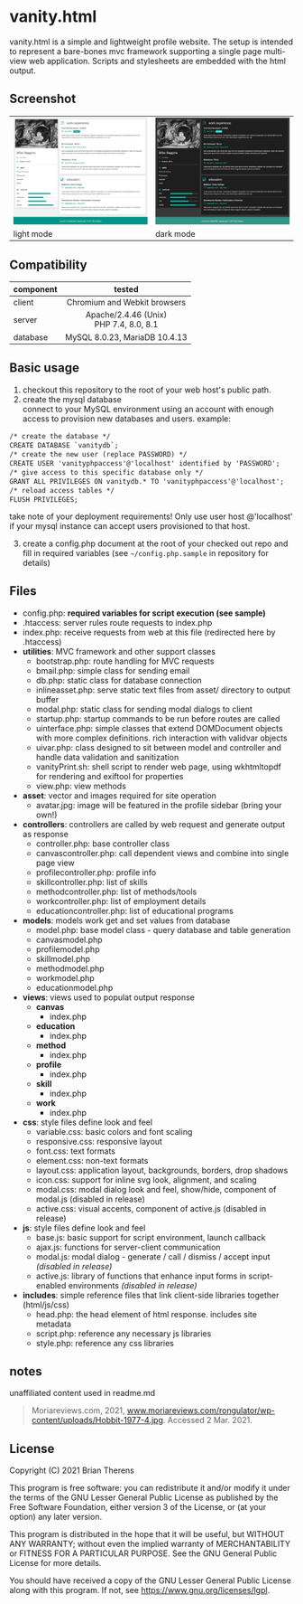 # vanity.html

vanity.html is a simple and lightweight profile website. The setup is intended to represent a bare-bones mvc framework supporting a single page multi-view web application. Scripts and stylesheets are embedded with the html output.

## Screenshot
<table style="width:100%">
  <tr>
    <td><img src="https://raw.githubusercontent.com/btherens/vanity.html/main/asset/light-mode.png" ></td>
    <td><img src="https://raw.githubusercontent.com/btherens/vanity.html/main/asset/dark-mode.png" ></td>
  </tr>
  <tr>
    <td>light mode</td>
    <td>dark mode</td>
  </tr>
</table>

## Compatibility
| component | tested |
|----------|:-------------:|
| client   | Chromium and Webkit browsers |
| server   | Apache/2.4.46 (Unix) <br> PHP 7.4, 8.0, 8.1 |
| database | MySQL 8.0.23, MariaDB 10.4.13 |

## Basic usage

1. checkout this repository to the root of your web host's public path.
2. create the mysql database  
connect to your MySQL environment using an account with enough access to provision new databases and users. example:
```
/* create the database */
CREATE DATABASE `vanitydb`;  
/* create the new user (replace PASSWORD) */  
CREATE USER 'vanityphpaccess'@'localhost' identified by 'PASSWORD';  
/* give access to this specific database only */  
GRANT ALL PRIVILEGES ON vanitydb.* TO 'vanityphpaccess'@'localhost';  
/* reload access tables */  
FLUSH PRIVILEGES;  
```

take note of your deployment requirements! Only use user host @'localhost' if your mysql instance can accept users provisioned to that host.

3. create a config.php document at the root of your checked out repo and fill in required variables (see `~/config.php.sample` in repository for details)

## Files
- config.php: **required variables for script execution (see sample)**
- .htaccess: server rules route requests to index.php
- index.php: receive requests from web at this file (redirected here by .htaccess)
- __utilities__: MVC framework and other support classes
  - bootstrap.php: route handling for MVC requests
  - bmail.php: simple class for sending email
  - db.php: static class for database connection
  - inlineasset.php: serve static text files from asset/ directory to output buffer
  - modal.php: static class for sending modal dialogs to client
  - startup.php: startup commands to be run before routes are called
  - uinterface.php: simple classes that extend DOMDocument objects with more complex definitions. rich interaction with validvar objects
  - uivar.php: class designed to sit between model and controller and handle data validation and sanitization
  - vanityPrint.sh: shell script to render web page, using wkhtmltopdf for rendering and exiftool for properties
  - view.php: view methods
- __asset__: vector and images required for site operation
  - avatar.jpg: image will be featured in the profile sidebar (bring your own!)
- __controllers__: controllers are called by web request and generate output as response
  - controller.php: base controller class
  - canvascontroller.php: call dependent views and combine into single page view
  - profilecontroller.php: profile info
  - skillcontroller.php: list of skills
  - methodcontroller.php: list of methods/tools
  - workcontroller.php: list of employment details
  - educationcontroller.php: list of educational programs
- __models__: models work get and set values from database
  - model.php: base model class - query database and table generation
  - canvasmodel.php
  - profilemodel.php
  - skillmodel.php
  - methodmodel.php
  - workmodel.php
  - educationmodel.php
- __views__: views used to populat output response
  - __canvas__
    - index.php
  - __education__
    - index.php
  - __method__
    - index.php
  - __profile__
    - index.php
  - __skill__
    - index.php
  - __work__
    - index.php
- __css__: style files define look and feel
  - variable.css: basic colors and font scaling
  - responsive.css: responsive layout
  - font.css: text formats
  - element.css: non-text formats
  - layout.css: application layout, backgrounds, borders, drop shadows
  - icon.css: support for inline svg look, alignment, and scaling
  - modal.css: modal dialog look and feel, show/hide, component of modal.js (disabled in release)
  - active.css: visual accents, component of active.js (disabled in release)
- __js__: style files define look and feel
  - base.js: basic support for script environment, launch callback
  - ajax.js: functions for server-client communication
  - modal.js: modal dialog - generate / call / dismiss / accept input _(disabled in release)_
  - active.js: library of functions that enhance input forms in script-enabled environments _(disabled in release)_
- __includes__: simple reference files that link client-side libraries together (html/js/css)
  - head.php: the head element of html response. includes site metadata
  - script.php: reference any necessary js libraries
  - style.php: reference any css libraries

## notes
unaffiliated content used in readme.md  
>Moriareviews.com, 2021, www.moriareviews.com/rongulator/wp-content/uploads/Hobbit-1977-4.jpg. Accessed 2 Mar. 2021.

## License
Copyright (C) 2021 Brian Therens

This program is free software: you can redistribute it and/or modify
it under the terms of the GNU Lesser General Public License as published by
the Free Software Foundation, either version 3 of the License, or
(at your option) any later version.

This program is distributed in the hope that it will be useful,
but WITHOUT ANY WARRANTY; without even the implied warranty of
MERCHANTABILITY or FITNESS FOR A PARTICULAR PURPOSE.  See the
GNU General Public License for more details.

You should have received a copy of the GNU Lesser General Public License
along with this program.  If not, see <https://www.gnu.org/licenses/lgpl>.
